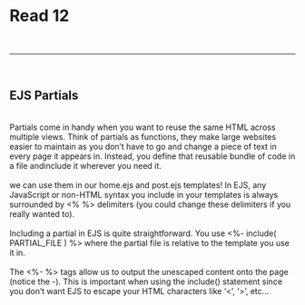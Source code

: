 # Read 12
<br>
<hr>
<br>

## EJS Partials
<br>
Partials come in handy when you want to reuse the same HTML across multiple views. Think of partials as functions, they make large websites easier to maintain as you don’t have to go and change a piece of text in every page it appears in. Instead, you define that reusable bundle of code in a file andinclude it wherever you need it.
<br> <br>
 we can use them in our home.ejs and post.ejs templates! In EJS, any JavaScript or non-HTML syntax you include in your templates is always surrounded by <% %> delimiters (you could change these delimiters if you really wanted to).
<br> <br>
 Including a partial in EJS is quite straightforward. You use <%- include( PARTIAL_FILE ) %> where the partial file is relative to the template you use it in.
<br> <br>
 The <%- %> tags allow us to output the unescaped content onto the page (notice the -). This is important when using the include() statement since you don’t want EJS to escape your HTML characters like ‘<’, ‘>’, etc…
 <br> <br>
 